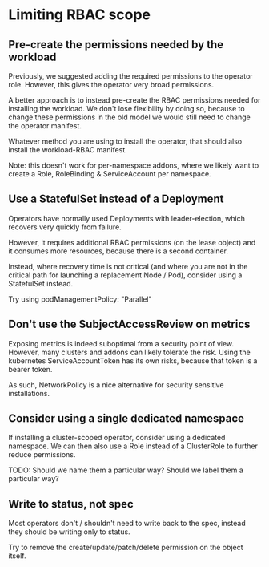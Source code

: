 # Limiting RBAC scope

## Pre-create the permissions needed by the workload

Previously, we suggested adding the required permissions to the operator role.  However, this gives the operator very broad permissions.

A better approach is to instead pre-create the RBAC permissions needed for installing the workload.  We don't lose flexibility by doing so, because to change these permissions in the old model we would still need to change the operator manifest.

Whatever method you are using to install the operator, that should also install the workload-RBAC manifest.

Note: this doesn't work for per-namespace addons, where we likely want to create a Role, RoleBinding & ServiceAccount per namespace.

## Use a StatefulSet instead of a Deployment

Operators have normally used Deployments with leader-election, which recovers very quickly from failure.

However, it requires additional RBAC permissions (on the lease object) and it consumes more resources, because there is a second container.

Instead, where recovery time is not critical (and where you are not in the critical path for launching a replacement Node / Pod), consider using a StatefulSet instead.

Try using   podManagementPolicy: "Parallel"


## Don't use the SubjectAccessReview on metrics

Exposing metrics is indeed suboptimal from a security point of view.  However, many clusters and addons can likely tolerate the risk.  Using the kubernetes ServiceAccountToken has its own risks, because that token is a bearer token.

As such, NetworkPolicy is a nice alternative for security sensitive installations.

## Consider using a single dedicated namespace

If installing a cluster-scoped operator, consider using a dedicated namespace.  We can then also use a Role instead of a ClusterRole to further reduce permissions.

TODO: Should we name them a particular way?  Should we label them a particular way?

## Write to status, not spec

Most operators don't / shouldn't need to write back to the spec, instead they should be writing only to status.

Try to remove the create/update/patch/delete permission on the object itself.
